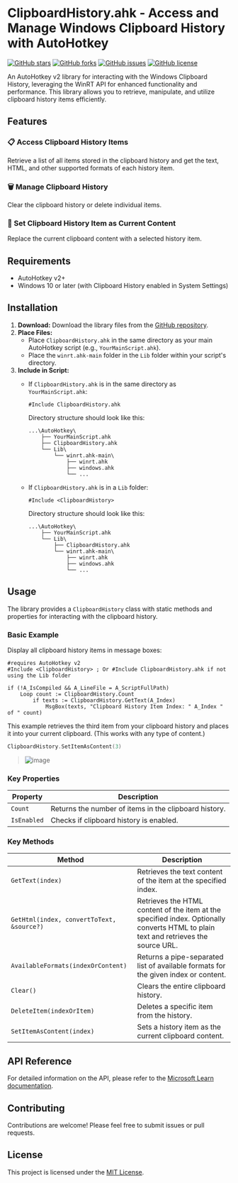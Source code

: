 # ClipboardHistory.ahk - Access and Manage Windows Clipboard History with AutoHotkey

[![GitHub stars](https://img.shields.io/github/stars/nperovic/ClipboardHistory?style=social)](https://github.com/nperovic/ClipboardHistory/stargazers)
[![GitHub forks](https://img.shields.io/github/forks/nperovic/ClipboardHistory?style=social)](https://github.com/nperovic/ClipboardHistory/network/members)
[![GitHub issues](https://img.shields.io/github/issues/nperovic/ClipboardHistory)](https://github.com/nperovic/ClipboardHistory/issues)
[![GitHub license](https://img.shields.io/github/license/nperovic/ClipboardHistory)](https://github.com/nperovic/ClipboardHistory/blob/main/LICENSE)

An AutoHotkey v2 library for interacting with the Windows Clipboard History, leveraging the WinRT API for enhanced functionality and performance. This library allows you to retrieve, manipulate, and utilize clipboard history items efficiently.

## Features

### 📋 Access Clipboard History Items
Retrieve a list of all items stored in the clipboard history and get the text, HTML, and other supported formats of each history item.

### 🗑️ Manage Clipboard History
Clear the clipboard history or delete individual items.

### 🔄 Set Clipboard History Item as Current Content
Replace the current clipboard content with a selected history item.

## Requirements

- AutoHotkey v2+
- Windows 10 or later (with Clipboard History enabled in System Settings)

## Installation

1. **Download:** Download the library files from the [GitHub repository](https://github.com/nperovic/ClipboardHistory).
2. **Place Files:**
    - Place `ClipboardHistory.ahk` in the same directory as your main AutoHotkey script (e.g., `YourMainScript.ahk`).
    - Place the `winrt.ahk-main` folder in the `Lib` folder within your script's directory.
3. **Include in Script:**
    - If `ClipboardHistory.ahk` is in the same directory as `YourMainScript.ahk`:

        ```autohotkey
        #Include ClipboardHistory.ahk
        ```
      Directory structure should look like this: 
        ```
        ...\AutoHotkey\
            ├── YourMainScript.ahk
            ├── ClipboardHistory.ahk
            └── Lib\
                └── winrt.ahk-main\
                    ├── winrt.ahk
                    ├── windows.ahk
                    └── ...
        ```
    - If `ClipboardHistory.ahk` is in a `Lib` folder:

        ```autohotkey
        #Include <ClipboardHistory>
        ```
      Directory structure should look like this:
        ```
        ...\AutoHotkey\
            ├── YourMainScript.ahk
            └── Lib\
                ├── ClipboardHistory.ahk
                └── winrt.ahk-main\
                    ├── winrt.ahk
                    ├── windows.ahk
                    └── ...
        ```

## Usage

The library provides a `ClipboardHistory` class with static methods and properties for interacting with the clipboard history.

### Basic Example

Display all clipboard history items in message boxes:

```ahk
#requires AutoHotkey v2
#Include <ClipboardHistory> ; Or #Include ClipboardHistory.ahk if not using the Lib folder

if (!A_IsCompiled && A_LineFile = A_ScriptFullPath)
    Loop count := ClipboardHistory.Count
        if texts := ClipboardHistory.GetText(A_Index)
            MsgBox(texts, "Clipboard History Item Index: " A_Index " of " count)
```

This example retrieves the third item from your clipboard history and places it into your current clipboard. (This works with any type of content.)  

```cpp
ClipboardHistory.SetItemAsContent(3)
```
> ![image](https://github.com/user-attachments/assets/010e09d5-56e5-4b73-b33e-f50816ebf4c7)

### Key Properties

| Property               | Description                                                     |
| ---------------------- | --------------------------------------------------------------- |
| `Count`                | Returns the number of items in the clipboard history.           |
| `IsEnabled`            | Checks if clipboard history is enabled.                         |

### Key Methods

| Method                 | Description                                                     |
| ---------------------- | --------------------------------------------------------------- |
| `GetText(index)`       | Retrieves the text content of the item at the specified index.  |
| `GetHtml(index, convertToText, &source?)` | Retrieves the HTML content of the item at the specified index. Optionally converts HTML to plain text and retrieves the source URL. |
| `AvailableFormats(indexOrContent)` | Returns a pipe-separated list of available formats for the given index or content. |
| `Clear()`              | Clears the entire clipboard history.                            |
| `DeleteItem(indexOrItem)` | Deletes a specific item from the history.                      |
| `SetItemAsContent(index)` | Sets a history item as the current clipboard content.         |

## API Reference

For detailed information on the API, please refer to the [Microsoft Learn documentation](https://learn.microsoft.com/en-us/uwp/api/windows.applicationmodel.datatransfer.clipboard?view=winrt-26100).

## Contributing

Contributions are welcome! Please feel free to submit issues or pull requests.

## License

This project is licensed under the [MIT License](https://github.com/nperovic/ClipboardHistory/blob/main/LICENSE).
